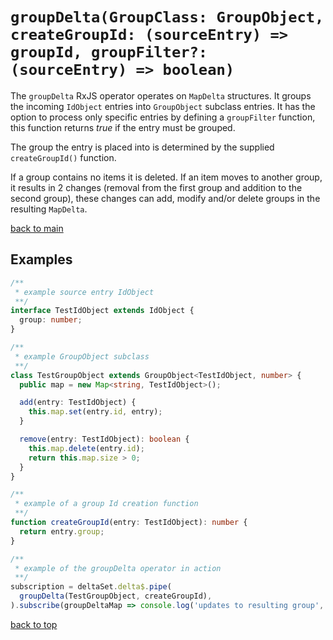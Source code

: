 # `groupDelta(GroupClass: GroupObject, createGroupId: (sourceEntry) => groupId, groupFilter?: (sourceEntry) => boolean)`

The `groupDelta` RxJS operator operates on `MapDelta` structures.
It groups the incoming `IdObject` entries into `GroupObject` subclass entries.
It has the option to process only specific entries by defining a `groupFilter` function,
this function returns _true_ if the entry must be grouped.

The group the entry is placed into is determined by the supplied `createGroupId()` function.

If a group contains no items it is deleted. If an item moves to another group, it results in 2 changes (removal from the first group and addition to the second group), these changes can add, modify and/or delete groups in the resulting `MapDelta`. 

[back to main](../../../README.md)

## Examples

``` typescript
/**
 * example source entry IdObject
 **/
interface TestIdObject extends IdObject {
  group: number;
}

/**
 * example GroupObject subclass
 **/
class TestGroupObject extends GroupObject<TestIdObject, number> {
  public map = new Map<string, TestIdObject>();

  add(entry: TestIdObject) {
    this.map.set(entry.id, entry);
  }

  remove(entry: TestIdObject): boolean {
    this.map.delete(entry.id);
    return this.map.size > 0;   
  }
}

/**
 * example of a group Id creation function
 **/
function createGroupId(entry: TestIdObject): number {
  return entry.group;
}

/**
 * example of the groupDelta operator in action
 **/
subscription = deltaSet.delta$.pipe(
  groupDelta(TestGroupObject, createGroupId),
).subscribe(groupDeltaMap => console.log('updates to resulting group', groupDeltaMap));
```
[back to top](#filterdeltafilterfunction-entry--boolean)